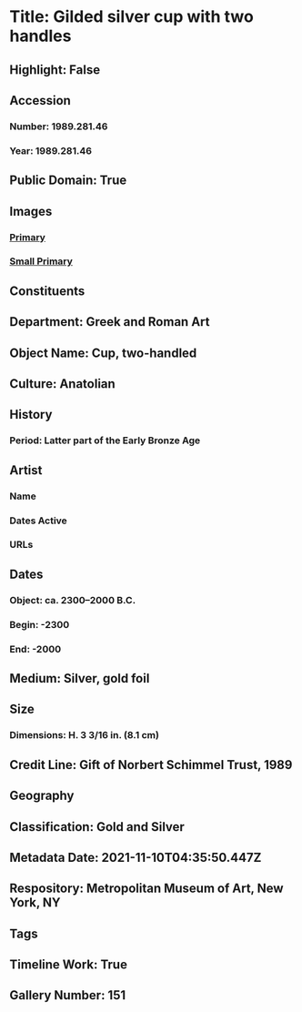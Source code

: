 # Title: Gilded silver cup with two handles
## Highlight: False
## Accession
### Number: 1989.281.46
### Year: 1989.281.46
## Public Domain: True
## Images
### [Primary](https://images.metmuseum.org/CRDImages/gr/original/DP208020.jpg)
### [Small Primary](https://images.metmuseum.org/CRDImages/gr/web-large/DP208020.jpg)
## Constituents
## Department: Greek and Roman Art
## Object Name: Cup, two-handled
## Culture: Anatolian
## History
### Period: Latter part of the Early Bronze Age
## Artist
### Name
### Dates Active
### URLs
## Dates
### Object: ca. 2300–2000 B.C.
### Begin: -2300
### End: -2000
## Medium: Silver, gold foil
## Size
### Dimensions: H. 3 3/16 in. (8.1 cm)
## Credit Line: Gift of Norbert Schimmel Trust, 1989
## Geography
## Classification: Gold and Silver
## Metadata Date: 2021-11-10T04:35:50.447Z
## Respository: Metropolitan Museum of Art, New York, NY
## Tags
## Timeline Work: True
## Gallery Number: 151